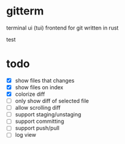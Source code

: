# gitterm
terminal ui (tui) frontend for git written in rust

test
# todo

* [x] show files that changes
* [x] show files on index
* [x] colorize diff
* [ ] only show diff of selected file
* [ ] allow scrolling diff
* [ ] support staging/unstaging
* [ ] support committing
* [ ] support push/pull
* [ ] log view

